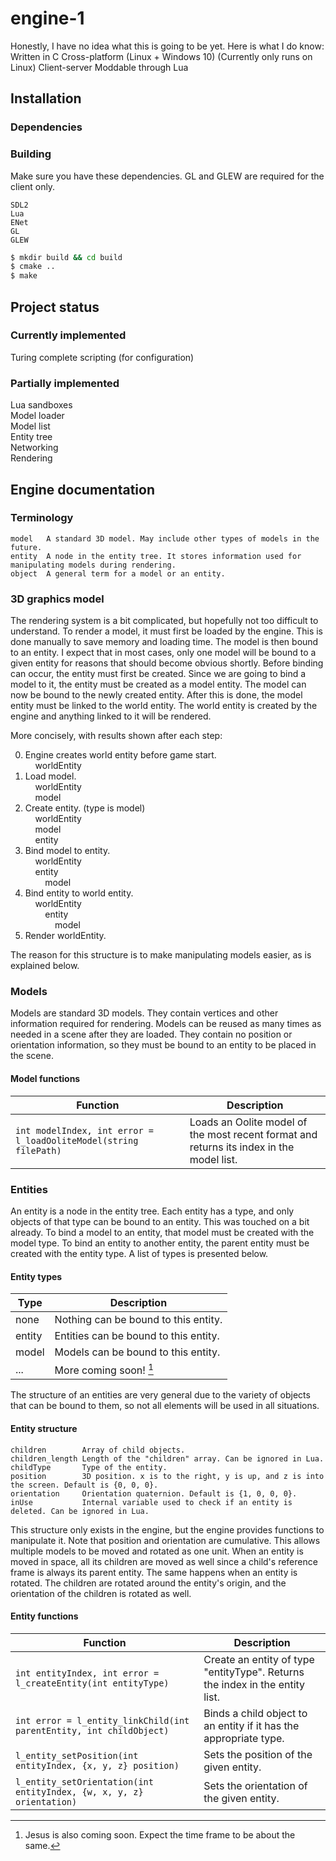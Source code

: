 # engine-1

Honestly, I have no idea what this is going to be yet.
Here is what I do know:
    Written in C
    Cross-platform (Linux + Windows 10) (Currently only runs on Linux)
    Client-server
    Moddable through Lua

## Installation

### Dependencies

### Building

Make sure you have these dependencies. GL and GLEW are required for the client only.

    SDL2
    Lua
    ENet
    GL
    GLEW

```bash
$ mkdir build && cd build
$ cmake ..
$ make
```

## Project status

### Currently implemented

Turing complete scripting (for configuration)

### Partially implemented

Lua sandboxes  
Model loader  
Model list  
Entity tree  
Networking  
Rendering  

## Engine documentation

### Terminology

    model   A standard 3D model. May include other types of models in the future.
    entity  A node in the entity tree. It stores information used for manipulating models during rendering.
    object  A general term for a model or an entity.

### 3D graphics model

The rendering system is a bit complicated, but hopefully not too difficult to understand.
To render a model, it must first be loaded by the engine. This is done manually to save memory and loading time. The model is then bound to an entity. I expect that in most cases, only one model will be bound to a given entity for reasons that should become obvious shortly. Before binding can occur, the entity must first be created. Since we are going to bind a model to it, the entity must be created as a model entity. The model can now be bound to the newly created entity. After this is done, the model entity must be linked to the world entity. The world entity is created by the engine and anything linked to it will be rendered.

More concisely, with results shown after each step:

0.  Engine creates world entity before game start.  
    &nbsp;&nbsp;&nbsp;&nbsp;worldEntity  
1. Load model.  
    &nbsp;&nbsp;&nbsp;&nbsp;worldEntity  
    &nbsp;&nbsp;&nbsp;&nbsp;model  
2. Create entity. (type is model)  
    &nbsp;&nbsp;&nbsp;&nbsp;worldEntity  
    &nbsp;&nbsp;&nbsp;&nbsp;model  
    &nbsp;&nbsp;&nbsp;&nbsp;entity  
3. Bind model to entity.  
    &nbsp;&nbsp;&nbsp;&nbsp;worldEntity  
    &nbsp;&nbsp;&nbsp;&nbsp;entity  
    &nbsp;&nbsp;&nbsp;&nbsp;&nbsp;&nbsp;&nbsp;&nbsp;model  
4. Bind entity to world entity.  
    &nbsp;&nbsp;&nbsp;&nbsp;worldEntity  
    &nbsp;&nbsp;&nbsp;&nbsp;&nbsp;&nbsp;&nbsp;&nbsp;entity  
    &nbsp;&nbsp;&nbsp;&nbsp;&nbsp;&nbsp;&nbsp;&nbsp;&nbsp;&nbsp;&nbsp;&nbsp;model  
5. Render worldEntity.  

The reason for this structure is to make manipulating models easier, as is explained below.

### Models

Models are standard 3D models. They contain vertices and other information required for rendering. Models can be reused as many times as needed in a scene after they are loaded. They contain no position or orientation information, so they must be bound to an entity to be placed in the scene.

#### Model functions

| Function | Description |
|-|-|
| `int modelIndex, int error = l_loadOoliteModel(string filePath)` | Loads an Oolite model of the most recent format and returns its index in the model list. |

### Entities

An entity is a node in the entity tree. Each entity has a type, and only objects of that type can be bound to an entity. This was touched on a bit already. To bind a model to an entity, that model must be created with the model type. To bind an entity to another entity, the parent entity must be created with the entity type. A list of types is presented below.

#### Entity types

| Type | Description |
|-|-|
| none | Nothing can be bound to this entity. |
| entity | Entities can be bound to this entity. |
| model | Models can be bound to this entity. |
| ... | More coming soon! [^1] |

The structure of an entities are very general due to the variety of objects that can be bound to them, so not all elements will be used in all situations.

#### Entity structure

    children        Array of child objects.
    children_length Length of the "children" array. Can be ignored in Lua.
    childType       Type of the entity.
    position        3D position. x is to the right, y is up, and z is into the screen. Default is {0, 0, 0}.
    orientation     Orientation quaternion. Default is {1, 0, 0, 0}.
    inUse           Internal variable used to check if an entity is deleted. Can be ignored in Lua.

This structure only exists in the engine, but the engine provides functions to manipulate it.
Note that position and orientation are cumulative. This allows multiple models to be moved and rotated as one unit. When an entity is moved in space, all its children are moved as well since a child's reference frame is always its parent entity. The same happens when an entity is rotated. The children are rotated around the entity's origin, and the orientation of the children is rotated as well.

#### Entity functions

| Function | Description |
|-|-|
| `int entityIndex, int error = l_createEntity(int entityType)` | Create an entity of type "entityType". Returns the index in the entity list.|
| `int error = l_entity_linkChild(int parentEntity, int childObject)` | Binds a child object to an entity if it has the appropriate type. |
| `l_entity_setPosition(int entityIndex, {x, y, z} position)` | Sets the position of the given entity. |
| `l_entity_setOrientation(int entityIndex, {w, x, y, z} orientation)` | Sets the orientation of the given entity. |

[^1]: Jesus is also coming soon. Expect the time frame to be about the same.

